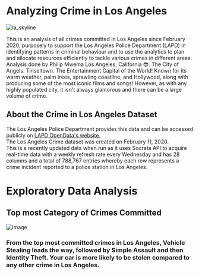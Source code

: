 # Analyzing Crime in Los Angeles
![la_skyline](https://github.com/mwemaphil/Analyzing-Crime-in-Los-Angeles/assets/45120853/ea79d9f5-86c1-422e-9bca-77029c7dc91a)

This is an analysis of all crimes committed in Los Angeles since February 2020, purposely to support the Los Angeles Police Department (LAPD) in identifying patterns in criminal behaviour and to use the analytics to plan and allocate resources efficiently to tackle various crimes in different areas. 
                                                                                Analysis done by Philip Mwema
Los Angeles, California 😎. The City of Angels. Tinseltown. The Entertainment Capital of the World! Known for its warm weather, palm trees, sprawling coastline, and Hollywood, along with producing some of the most iconic films and songs!
However, as with any highly populated city, it isn't always glamorous and there can be a large volume of crime.

## About the Crime in Los Angeles Dataset
The Los Angeles Police Department provides this data and can be accessed publicly on [LAPD OpenData's website.](https://data.lacity.org/Public-Safety/Crime-Data-from-2020-to-Present/2nrs-mtv8)  
The Los Angeles Crime dataset was created on February 11, 2020.  
This is a recently updated data when run as it uses Socrata API to acquire real-time data with a weekly refresh rate every Wednesday and has 28 columns and a total of 788,767 entries whereby each row represents a crime incident reported to a police station in Los Angeles.

# Exploratory Data Analysis
## Top most Category of Crimes Committed
![image](https://github.com/mwemaphil/Analyzing-Crime-in-Los-Angeles/assets/45120853/9d40a549-6d66-482e-9bd7-51119dad9719)
### From the top most committed crimes in Los Angeles, Vehicle Stealing leads the way, followed by Simple Assault and then Identity Theft. Your car is more likely to be stolen compared to any other crime in Los Angeles.

